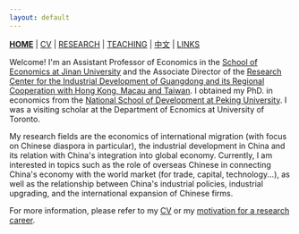 ```yaml
---
layout: default
---
```



[**HOME**](./index.md) | [CV](./assets/CV_FanghaoChen_240916.pdf) | [RESEARCH](./research.md) | [TEACHING](./teaching.md) | [中文](./chinesepage.md) | [LINKS](./links.md)

Welcome! I'm an Assistant Professor of Economics in the [School of Economics at Jinan University](https://ec.jnu.edu.cn/) and the Associate Director of the [Research Center for the Industrial Development of Guangdong and its Regional Cooperation with Hong Kong, Macau and Taiwan](https://ogo.jnu.edu.cn/). I obtained my PhD. in economics from the [National School of Development at Peking University](https://www.nsd.pku.edu.cn/). I was a visiting scholar at the Department of Ecnomics at University of Toronto.

My research fields are the economics of international migration (with focus on Chinese diaspora in particular), the industrial development in China and its relation with China's integration into global economy. Currently, I am interested in topics such as the role of overseas Chinese in connecting China's economy with the world market (for trade, capital, technology...), as well as the relationship between China's industrial policies, industrial upgrading, and the international expansion of Chinese firms.

For more information, please refer to my [CV](./assets/CV_FanghaoChen_240916.pdf) or my [motivation for a research career](https://mp.weixin.qq.com/s?__biz=Mzg4MzE0ODY0Mw==&mid=2247491382&idx=1&sn=992dc4dda38bfd95d5c2b47848fc5a81&chksm=cf4a8d3af83d042c96f68c98b9406eab25df4ce418b6778fccdee755fc9e499decfb44498855&mpshare=1&scene=24&srcid=12203KNxFd0xsEh7nM7ZzhKn&sharer_sharetime=1639991731014&sharer_shareid=009d752390d3ca9d149b0d31038375f0#rd).

